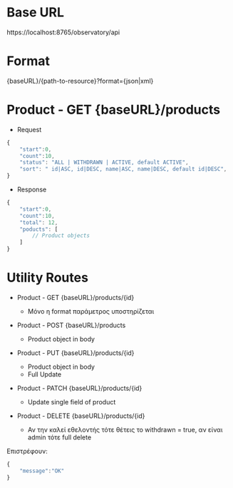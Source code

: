 # Base URL
https://localhost:8765/observatory/api

# Format 
{baseURL}/{path-to-resource}?format={json|xml}

# Product - GET {baseURL}/products
- Request 
```javascript
{
    "start":0,
    "count":10,
    "status": "ALL | WITHDRAWN | ACTIVE, default ACTIVE",
    "sort": " id|ASC, id|DESC, name|ASC, name|DESC, default id|DESC",
} 
```
- Response
```javascript
{
    "start":0,
    "count":10,
    "total": 12,
    "poducts": [
        // Product objects 
    ]
}
```
# Utility Routes
- Product - GET {baseURL}/products/{id}
    - Μόνο η format παράμετρος υποστηρίζεται
- Product - POST {baseURL}/products
    - Product object in body

- Product - PUT {baseURL}/products/{id}
    - Product object in body
    - Full Update
- Product - PATCH {baseURL}/products/{id}
    - Update single field of product 
- Product - DELETE {baseURL}/products/{id}
    - Αν την καλεί εθελοντής τότε θέτεις το withdrawn = true, αν είναι admin τότε full delete

Επιστρέφουν:
```javascript
{
    "message":"OK"
}
```
